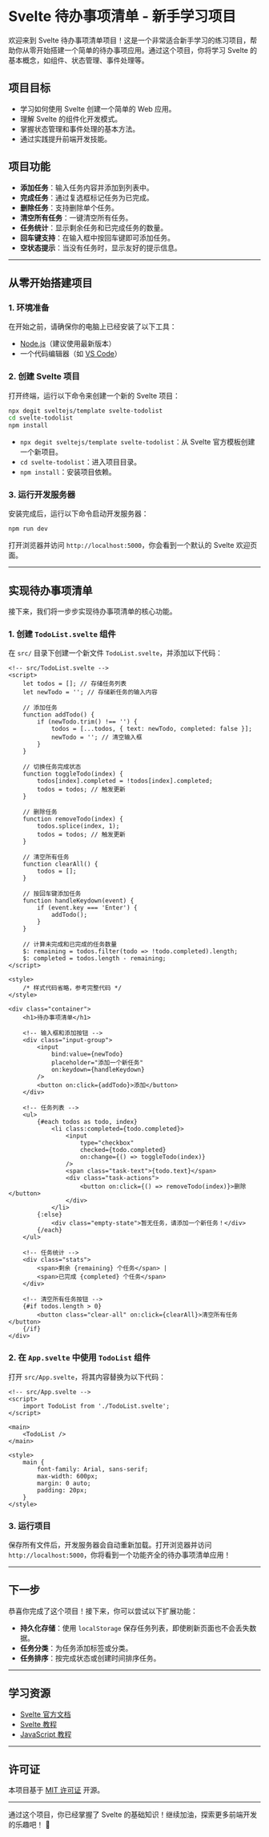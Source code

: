 # Svelte 待办事项清单 - 新手学习项目

欢迎来到 Svelte 待办事项清单项目！这是一个非常适合新手学习的练习项目，帮助你从零开始搭建一个简单的待办事项应用。通过这个项目，你将学习 Svelte 的基本概念，如组件、状态管理、事件处理等。

## 项目目标

- 学习如何使用 Svelte 创建一个简单的 Web 应用。
- 理解 Svelte 的组件化开发模式。
- 掌握状态管理和事件处理的基本方法。
- 通过实践提升前端开发技能。

## 项目功能

- **添加任务**：输入任务内容并添加到列表中。
- **完成任务**：通过复选框标记任务为已完成。
- **删除任务**：支持删除单个任务。
- **清空所有任务**：一键清空所有任务。
- **任务统计**：显示剩余任务和已完成任务的数量。
- **回车键支持**：在输入框中按回车键即可添加任务。
- **空状态提示**：当没有任务时，显示友好的提示信息。

---

## 从零开始搭建项目

### 1. 环境准备

在开始之前，请确保你的电脑上已经安装了以下工具：

- [Node.js](https://nodejs.org/)（建议使用最新版本）
- 一个代码编辑器（如 [VS Code](https://code.visualstudio.com/)）

### 2. 创建 Svelte 项目

打开终端，运行以下命令来创建一个新的 Svelte 项目：

```bash
npx degit sveltejs/template svelte-todolist
cd svelte-todolist
npm install
```

- `npx degit sveltejs/template svelte-todolist`：从 Svelte 官方模板创建一个新项目。
- `cd svelte-todolist`：进入项目目录。
- `npm install`：安装项目依赖。

### 3. 运行开发服务器

安装完成后，运行以下命令启动开发服务器：

```bash
npm run dev
```

打开浏览器并访问 `http://localhost:5000`，你会看到一个默认的 Svelte 欢迎页面。

---

## 实现待办事项清单

接下来，我们将一步步实现待办事项清单的核心功能。

### 1. 创建 `TodoList.svelte` 组件

在 `src/` 目录下创建一个新文件 `TodoList.svelte`，并添加以下代码：

```svelte
<!-- src/TodoList.svelte -->
<script>
    let todos = []; // 存储任务列表
    let newTodo = ''; // 存储新任务的输入内容

    // 添加任务
    function addTodo() {
        if (newTodo.trim() !== '') {
            todos = [...todos, { text: newTodo, completed: false }];
            newTodo = ''; // 清空输入框
        }
    }

    // 切换任务完成状态
    function toggleTodo(index) {
        todos[index].completed = !todos[index].completed;
        todos = todos; // 触发更新
    }

    // 删除任务
    function removeTodo(index) {
        todos.splice(index, 1);
        todos = todos; // 触发更新
    }

    // 清空所有任务
    function clearAll() {
        todos = [];
    }

    // 按回车键添加任务
    function handleKeydown(event) {
        if (event.key === 'Enter') {
            addTodo();
        }
    }

    // 计算未完成和已完成的任务数量
    $: remaining = todos.filter(todo => !todo.completed).length;
    $: completed = todos.length - remaining;
</script>

<style>
    /* 样式代码省略，参考完整代码 */
</style>

<div class="container">
    <h1>待办事项清单</h1>

    <!-- 输入框和添加按钮 -->
    <div class="input-group">
        <input
            bind:value={newTodo}
            placeholder="添加一个新任务"
            on:keydown={handleKeydown}
        />
        <button on:click={addTodo}>添加</button>
    </div>

    <!-- 任务列表 -->
    <ul>
        {#each todos as todo, index}
            <li class:completed={todo.completed}>
                <input
                    type="checkbox"
                    checked={todo.completed}
                    on:change={() => toggleTodo(index)}
                />
                <span class="task-text">{todo.text}</span>
                <div class="task-actions">
                    <button on:click={() => removeTodo(index)}>删除</button>
                </div>
            </li>
        {:else}
            <div class="empty-state">暂无任务，请添加一个新任务！</div>
        {/each}
    </ul>

    <!-- 任务统计 -->
    <div class="stats">
        <span>剩余 {remaining} 个任务</span> |
        <span>已完成 {completed} 个任务</span>
    </div>

    <!-- 清空所有任务按钮 -->
    {#if todos.length > 0}
        <button class="clear-all" on:click={clearAll}>清空所有任务</button>
    {/if}
</div>
```

### 2. 在 `App.svelte` 中使用 `TodoList` 组件

打开 `src/App.svelte`，将其内容替换为以下代码：

```svelte
<!-- src/App.svelte -->
<script>
    import TodoList from './TodoList.svelte';
</script>

<main>
    <TodoList />
</main>

<style>
    main {
        font-family: Arial, sans-serif;
        max-width: 600px;
        margin: 0 auto;
        padding: 20px;
    }
</style>
```

### 3. 运行项目

保存所有文件后，开发服务器会自动重新加载。打开浏览器并访问 `http://localhost:5000`，你将看到一个功能齐全的待办事项清单应用！

---

## 下一步

恭喜你完成了这个项目！接下来，你可以尝试以下扩展功能：

- **持久化存储**：使用 `localStorage` 保存任务列表，即使刷新页面也不会丢失数据。
- **任务分类**：为任务添加标签或分类。
- **任务排序**：按完成状态或创建时间排序任务。

---

## 学习资源

- [Svelte 官方文档](https://svelte.dev/docs)
- [Svelte 教程](https://svelte.dev/tutorial/basics)
- [JavaScript 教程](https://developer.mozilla.org/zh-CN/docs/Web/JavaScript/Guide)

---

## 许可证

本项目基于 [MIT 许可证](LICENSE) 开源。

---

通过这个项目，你已经掌握了 Svelte 的基础知识！继续加油，探索更多前端开发的乐趣吧！ 🚀